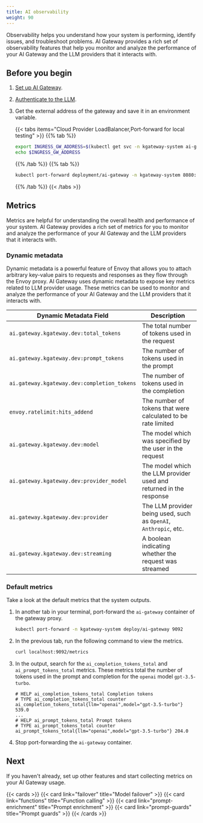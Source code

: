 ```yaml
---
title: AI observability
weight: 90
---
```


Observability helps you understand how your system is performing, identify issues, and troubleshoot problems. AI Gateway provides a rich set of observability features that help you monitor and analyze the performance of your AI Gateway and the LLM providers that it interacts with. 

## Before you begin

1. [Set up AI Gateway](/ai/tutorials/setup-gw/).

2. [Authenticate to the LLM](/ai/guides/auth/).

3. Get the external address of the gateway and save it in an environment variable.
   
   {{< tabs items="Cloud Provider LoadBalancer,Port-forward for local testing" >}}
   {{% tab %}}
   ```sh
   export INGRESS_GW_ADDRESS=$(kubectl get svc -n kgateway-system ai-gateway -o jsonpath="{.status.loadBalancer.ingress[0]['hostname','ip']}")
   echo $INGRESS_GW_ADDRESS  
   ```
   {{% /tab %}}
   {{% tab %}}
   ```sh
   kubectl port-forward deployment/ai-gateway -n kgateway-system 8080:8080
   ```
   {{% /tab %}}
   {{< /tabs >}}

## Metrics

Metrics are helpful for understanding the overall health and performance of your system. AI Gateway provides a rich set of metrics for you to monitor and analyze the performance of your AI Gateway and the LLM providers that it interacts with.

### Dynamic metadata

Dynamic metadata is a powerful feature of Envoy that allows you to attach arbitrary key-value pairs to requests and responses as they flow through the Envoy proxy. AI Gateway uses dynamic metadata to expose key metrics related to LLM provider usage. These metrics can be used to monitor and analyze the performance of your AI Gateway and the LLM providers that it interacts with.

| Dynamic Metadata Field | Description |
|-----------------------|-------------|
| `ai.gateway.kgateway.dev:total_tokens` | The total number of tokens used in the request |
| `ai.gateway.kgateway.dev:prompt_tokens` | The number of tokens used in the prompt |
| `ai.gateway.kgateway.dev:completion_tokens` | The number of tokens used in the completion |
| `envoy.ratelimit:hits_addend` | The number of tokens that were calculated to be rate limited |
| `ai.gateway.kgateway.dev:model` | The model which was specified by the user in the request |
| `ai.gateway.kgateway.dev:provider_model` | The model which the LLM provider used and returned in the response |
| `ai.gateway.kgateway.dev:provider` | The LLM provider being used, such as `OpenAI`, `Anthropic`, etc. |
| `ai.gateway.kgateway.dev:streaming` | A boolean indicating whether the request was streamed |

### Default metrics

Take a look at the default metrics that the system outputs.

1. In another tab in your terminal, port-forward the `ai-gateway` container of the gateway proxy.
   ```sh
   kubectl port-forward -n kgateway-system deploy/ai-gateway 9092
   ```

2. In the previous tab, run the following command to view the metrics.
   ```sh
   curl localhost:9092/metrics
   ```

3. In the output, search for the `ai_completion_tokens_total` and `ai_prompt_tokens_total` metrics. These metrics total the number of tokens used in the prompt and completion for the `openai` model `gpt-3.5-turbo`. 
   ```
   # HELP ai_completion_tokens_total Completion tokens
   # TYPE ai_completion_tokens_total counter
   ai_completion_tokens_total{llm="openai",model="gpt-3.5-turbo"} 539.0
   ...
   # HELP ai_prompt_tokens_total Prompt tokens
   # TYPE ai_prompt_tokens_total counter
   ai_prompt_tokens_total{llm="openai",model="gpt-3.5-turbo"} 204.0
   ```

4. Stop port-forwarding the `ai-gateway` container.

<!-- TODO: Add tracing when the HttpListenerPolicy is supported

## Tracing

Tracing helps you follow the path of a request as it is forwarded through your system. You can use tracing data to identify bottlenecks, troubleshoot problems, and optimize performance. For this tutorial, you use the all-in-one deployment of the [Jaeger](https://www.jaegertracing.io/) open source tool, which runs all components of a tracing system that you need to get started. However, because the traces are formatted for OpenTelemetry, you can configure any system that supports OTel gRPC traces.

Note that the tracing functionality of the AI Gateway integrates seamlessly with existing tracing functionality in kateway, so any existing tracing setups continue to work.

1. Install Jaeger to visualize traces.

   1. Add the Helm repo for Jaeger.
      
      ```sh
      helm repo add jaegertracing https://jaegertracing.github.io/helm-charts
      helm repo update
      ```

   2. Deploy Jaeger into the `observability` namespace.
      
      ```yaml
      helm upgrade --install jaeger jaegertracing/jaeger \
      -n observability \
      --create-namespace \
      -f - <<EOF
      provisionDataStore:
        cassandra: false
      allInOne:
        enabled: true
      storage:
        type: memory
      agent:
        enabled: false
      collector:
        enabled: false
      query:
        enabled: false
      EOF
      ```

   3. Verify that the Jaeger all-in-one pod is running.
      
      ```sh
      kubectl get pods -n observability
      ```
      Example output:
      ```
      NAME                      READY   STATUS    RESTARTS   AGE
      jaeger-5d459f9f94-b4ckv   1/1     Running   0          26s
      ```

2. Update the `GatewayParameters` resource to configure the AI Gateway to send traces to the Jaeger collector.
   
   ```yaml
   kubectl apply -f - <<EOF
   apiVersion: gateway.kgateway.dev/v1alpha1
   kind: GatewayParameters
   metadata:
     name: kgateway-override
     namespace: kgateway-system
     labels:
       ai: tracing
   spec:
     kube:
       aiExtension:
         enabled: true
         stats:
           customLabels:
             - name: "team"
               metadataKey: "principal:team"
         tracing:
           insecure: true
           grpc:
             host: "jaeger-collector.observability.svc.cluster.local"
             port: 4317
   EOF
   ```

3. To enrich the tracing data with more details, create an additional tracing configuration for Envoy.
   
   1. Create a Backend resource that represents the Jaeger collector.
      
      ```yaml
      kubectl apply -f - <<EOF
      apiVersion: gateway.kgateway.dev/v1alpha1
      kind: Backend
      metadata:
        name: jaeger
        namespace: kgateway-system
        labels:
          ai: tracing
      spec:
        type: Static
        static:
          hosts:
            - host: jaeger-collector.observability.svc.cluster.local
              port: 4317
      EOF
      ```
   
   2. Create an `HttpListenerOption` resource that references the Gateway and Upstream. Notice that the tags use the same dynamic metadata values as the access logging and metric configurations in the previous sections.
      
      ```yaml  
      kubectl apply -f - <<EOF
      apiVersion: gateway.kgateway.dev/v1alpha1
      kind: HTTPListenerPolicy
      metadata:
        name: log-provider
        namespace: kgateway-system
        labels:
          ai: tracing
      spec:
        targetRefs:
          - group: gateway.networking.k8s.io
            kind: Gateway
            name: ai-gateway
      ...
      EOF
      ```

4. Generate traffic to the AI Gateway.
   
   {{< tabs items="Cloud Provider LoadBalancer,Port-forward for local testing" >}}
   {{% tab %}}
   ```sh
   curl "$INGRESS_GW_ADDRESS:8080/openai" -H content-type:application/json  -d '{
      "model": "gpt-3.5-turbo",
      "messages": [
        {
          "role": "system",
          "content": "You are a poetic assistant, skilled in explaining complex programming concepts with creative flair."
        },
        {
          "role": "user",
          "content": "Compose a poem that explains the concept of recursion in programming."
        }
      ]
    }'
   curl "$INGRESS_GW_ADDRESS:8080/openai" -H content-type:application/json  -d '{
      "model": "gpt-3.5-turbo",
      "messages": [
        {
          "role": "system",
          "content": "You are a poetic assistant, skilled in explaining complex programming concepts with creative flair."
        },
        {
          "role": "user",
          "content": "Shorten the recursion poem to a haiku."
        }
      ]
    }'
   {{% /tab %}}
   {{% tab %}}
   ```sh
   curl "localhost:8080/openai" -H content-type:application/json  -d '{
      "model": "gpt-3.5-turbo",
      "messages": [
        {
          "role": "system",
          "content": "You are a poetic assistant, skilled in explaining complex programming concepts with creative flair."
        },
        {
          "role": "user",
          "content": "Compose a poem that explains the concept of recursion in programming."
        }
      ]
    }'
   curl "localhost:8080/openai" -H content-type:application/json  -d '{
      "model": "gpt-3.5-turbo",
      "messages": [
        {
          "role": "system",
          "content": "You are a poetic assistant, skilled in explaining complex programming concepts with creative flair."
        },
        {
          "role": "user",
          "content": "Shorten the recursion poem to a haiku."
        }
      ]
    }'
   ```
   {{% /tab %}}
   {{< /tabs >}}

5. Review the traces in the Jaeger UI.

   1. Port-forward the Jaeger UI.

      ```sh
      kubectl port-forward svc/jaeger-query -n observability 16686:16686
      ```

   2. In your browser, navigate to [http://localhost:16686](http://localhost:16686) to view the Jaeger UI. 
   
   3. From the `Search` tab, click the **Service** dropdown and select the `gloo-ai-extension`. Configure any additional filters that you want, then click **Find Traces**. 
   
   4. Click on the trace that you want to review.

      {{< reuse-image src="/img/screenshots/ai_tracing.png" caption="Figure: Traces for requests to the AI Gateway in the Jaeger UI." >}}
      
-->

## Next

If you haven't already, set up other features and start collecting metrics on your AI Gateway usage.

{{< cards >}}
  {{< card link="failover" title="Model failover" >}}
  {{< card link="functions" title="Function calling" >}}
  {{< card link="prompt-enrichment" title="Prompt enrichment" >}}
  {{< card link="prompt-guards" title="Prompt guards" >}}
{{< /cards >}}

